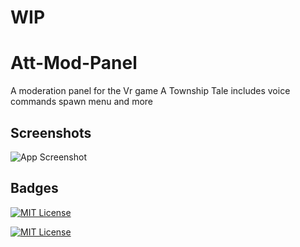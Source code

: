 # WIP

# Att-Mod-Panel

A moderation panel for the Vr game A Township Tale includes voice commands spawn menu
and more


## Screenshots

![App Screenshot](https://drive.google.com/file/d/1nZXUHf7QohTtevpNAm787uVr4bddRVPp/preview)


## Badges
[![MIT License](https://img.shields.io/badge/GNU%203.0-License-orange
)](https://choosealicense.com/licenses/agpl-3.0/)

[![MIT License](https://img.shields.io/badge/Youtube-Link-blue
)](https://www.youtube.com/@PopperVids)
